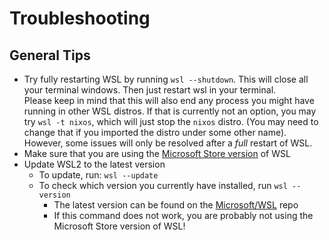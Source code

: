 # Troubleshooting

## General Tips

- Try fully restarting WSL by running `wsl --shutdown`. This will close all your terminal windows. Then just restart wsl in your terminal. \
  Please keep in mind that this will also end any process you might have running in other WSL distros.
  If that is currently not an option, you may try `wsl -t nixos`, which will just stop the `nixos` distro.
  (You may need to change that if you imported the distro under some other name). However, some issues will only be resolved after a _full_ restart of WSL.
- Make sure that you are using the [Microsoft Store version](https://www.microsoft.com/store/productId/9P9TQF7MRM4R) of WSL
- Update WSL2 to the latest version
  - To update, run: `wsl --update`
  - To check which version you currently have installed, run `wsl --version`
    - The latest version can be found on the [Microsoft/WSL](https://github.com/microsoft/WSL/releases/latest) repo
    - If this command does not work, you are probably not using the Microsoft Store version of WSL!
